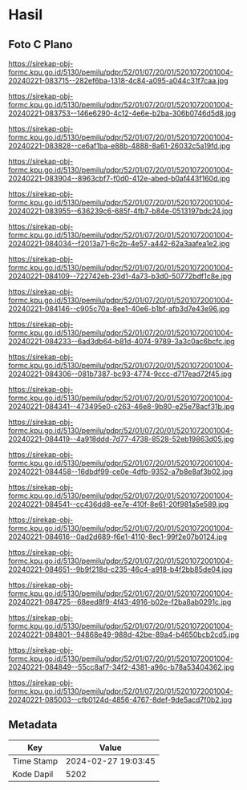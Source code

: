 # Hasil

## Foto C Plano

https://sirekap-obj-formc.kpu.go.id/5130/pemilu/pdpr/52/01/07/20/01/5201072001004-20240221-083715--282ef6ba-1318-4c84-a095-a044c31f7caa.jpg

https://sirekap-obj-formc.kpu.go.id/5130/pemilu/pdpr/52/01/07/20/01/5201072001004-20240221-083753--146e6290-4c12-4e6e-b2ba-306b0746d5d8.jpg

https://sirekap-obj-formc.kpu.go.id/5130/pemilu/pdpr/52/01/07/20/01/5201072001004-20240221-083828--ce6af1ba-e88b-4888-8a61-26032c5a19fd.jpg

https://sirekap-obj-formc.kpu.go.id/5130/pemilu/pdpr/52/01/07/20/01/5201072001004-20240221-083904--8963cbf7-f0d0-412e-abed-b0af443f160d.jpg

https://sirekap-obj-formc.kpu.go.id/5130/pemilu/pdpr/52/01/07/20/01/5201072001004-20240221-083955--636239c6-685f-4fb7-b84e-0513197bdc24.jpg

https://sirekap-obj-formc.kpu.go.id/5130/pemilu/pdpr/52/01/07/20/01/5201072001004-20240221-084034--f2013a71-6c2b-4e57-a442-62a3aafea1e2.jpg

https://sirekap-obj-formc.kpu.go.id/5130/pemilu/pdpr/52/01/07/20/01/5201072001004-20240221-084109--722742eb-23d1-4a73-b3d0-50772bdf1c8e.jpg

https://sirekap-obj-formc.kpu.go.id/5130/pemilu/pdpr/52/01/07/20/01/5201072001004-20240221-084146--c905c70a-8ee1-40e6-b1bf-afb3d7e43e96.jpg

https://sirekap-obj-formc.kpu.go.id/5130/pemilu/pdpr/52/01/07/20/01/5201072001004-20240221-084233--6ad3db64-b81d-4074-9789-3a3c0ac6bcfc.jpg

https://sirekap-obj-formc.kpu.go.id/5130/pemilu/pdpr/52/01/07/20/01/5201072001004-20240221-084306--081b7387-bc93-4774-9ccc-d717ead72f45.jpg

https://sirekap-obj-formc.kpu.go.id/5130/pemilu/pdpr/52/01/07/20/01/5201072001004-20240221-084341--473495e0-c263-46e8-9b80-e25e78acf31b.jpg

https://sirekap-obj-formc.kpu.go.id/5130/pemilu/pdpr/52/01/07/20/01/5201072001004-20240221-084419--4a918ddd-7d77-4738-8528-52eb19863d05.jpg

https://sirekap-obj-formc.kpu.go.id/5130/pemilu/pdpr/52/01/07/20/01/5201072001004-20240221-084458--16dbdf99-ce0e-4dfb-9352-a7b8e8af3b02.jpg

https://sirekap-obj-formc.kpu.go.id/5130/pemilu/pdpr/52/01/07/20/01/5201072001004-20240221-084541--cc436dd8-ee7e-410f-8e61-20f981a5e589.jpg

https://sirekap-obj-formc.kpu.go.id/5130/pemilu/pdpr/52/01/07/20/01/5201072001004-20240221-084616--0ad2d689-f6e1-4110-8ec1-99f2e07b0124.jpg

https://sirekap-obj-formc.kpu.go.id/5130/pemilu/pdpr/52/01/07/20/01/5201072001004-20240221-084651--9b9f218d-c235-46c4-a918-b4f2bb85de04.jpg

https://sirekap-obj-formc.kpu.go.id/5130/pemilu/pdpr/52/01/07/20/01/5201072001004-20240221-084725--68eed8f9-4f43-4916-b02e-f2ba8ab0291c.jpg

https://sirekap-obj-formc.kpu.go.id/5130/pemilu/pdpr/52/01/07/20/01/5201072001004-20240221-084801--94868e49-988d-42be-89a4-b4650bcb2cd5.jpg

https://sirekap-obj-formc.kpu.go.id/5130/pemilu/pdpr/52/01/07/20/01/5201072001004-20240221-084849--55cc8af7-34f2-4381-a96c-b78a53404362.jpg

https://sirekap-obj-formc.kpu.go.id/5130/pemilu/pdpr/52/01/07/20/01/5201072001004-20240221-085003--cfb0124d-4856-4767-8def-9de5acd7f0b2.jpg


## Metadata

| Key        | Value               |
| ---------- | ------------------- |
| Time Stamp | 2024-02-27 19:03:45 |
| Kode Dapil | 5202                |



